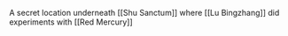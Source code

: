 A secret location underneath [[Shu Sanctum]] where [[Lu Bingzhang]] did experiments with [[Red Mercury]]
